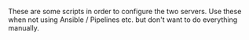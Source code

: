 These are some scripts in order to configure the two servers. Use these when not using Ansible / Pipelines etc. but don't want to do everything manually. 